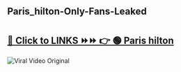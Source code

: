 
 ## Paris_hilton-Only-Fans-Leaked

# <h2><a href="https://clipsfans.com/Paris_hilton&ref=git">🔗 Click to LINKS ⏩⏩ 👉 🟢 Paris hilton </a></h2>

<a href="https://clipsfans.com/Paris_hilton&ref=git" rel="nofollow" data-target="animated-image.originalLink"><img src="https://i.ibb.co.com/xMMVF88/686577567.gif" alt="Viral Video Original" style="max-width: 100%; display: inline-block;" data-target="animated-image.originalImage"></a>
